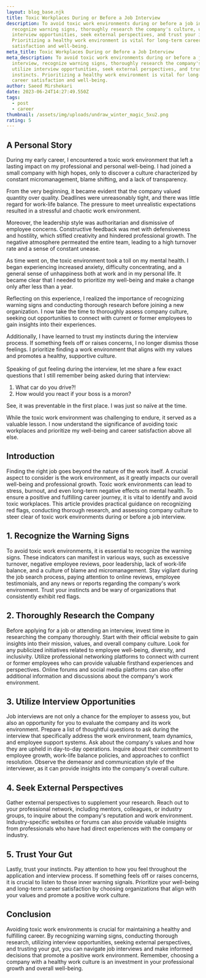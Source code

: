 ```yaml
---
layout: blog_base.njk
title: Toxic Workplaces During or Before a Job Interview
description: To avoid toxic work environments during or before a job interview,
  recognize warning signs, thoroughly research the company's culture, utilize
  interview opportunities, seek external perspectives, and trust your instincts.
  Prioritizing a healthy work environment is vital for long-term career
  satisfaction and well-being.
meta_title: Toxic Workplaces During or Before a Job Interview
meta_description: To avoid toxic work environments during or before a job
  interview, recognize warning signs, thoroughly research the company's culture,
  utilize interview opportunities, seek external perspectives, and trust your
  instincts. Prioritizing a healthy work environment is vital for long-term
  career satisfaction and well-being.
author: Saeed Mirshekari
date: 2023-06-24T14:27:49.550Z
tags:
  - post
  - career
thumbnail: /assets/img/uploads/undraw_winter_magic_5xu2.png
rating: 5
---
```

<h2>A Personal Story</h2>

During my early career, I encountered a toxic work environment that left a lasting impact on my professional and personal well-being. I had joined a small company with high hopes, only to discover a culture characterized by constant micromanagement, blame shifting, and a lack of transparency.

From the very beginning, it became evident that the company valued quantity over quality. Deadlines were unreasonably tight, and there was little regard for work-life balance. The pressure to meet unrealistic expectations resulted in a stressful and chaotic work environment.

Moreover, the leadership style was authoritarian and dismissive of employee concerns. Constructive feedback was met with defensiveness and hostility, which stifled creativity and hindered professional growth. The negative atmosphere permeated the entire team, leading to a high turnover rate and a sense of constant unease.

As time went on, the toxic environment took a toll on my mental health. I began experiencing increased anxiety, difficulty concentrating, and a general sense of unhappiness both at work and in my personal life. It became clear that I needed to prioritize my well-being and make a change only after less than a year.

Reflecting on this experience, I realized the importance of recognizing warning signs and conducting thorough research before joining a new organization. I now take the time to thoroughly assess company culture, seeking out opportunities to connect with current or former employees to gain insights into their experiences.

Additionally, I have learned to trust my instincts during the interview process. If something feels off or raises concerns, I no longer dismiss those feelings. I prioritize finding a work environment that aligns with my values and promotes a healthy, supportive culture.\
\
Speaking of gut feeling during the interview, let me share a few exact questions that I still remember being asked during that interview: 

1. What car do you drive?!
2. How would you react if your boss is a moron?

See, it was preventable in the first place. I was just so naïve at the time.

While the toxic work environment was challenging to endure, it served as a valuable lesson. I now understand the significance of avoiding toxic workplaces and prioritize my well-being and career satisfaction above all else.

<h2> Introduction</h2>

Finding the right job goes beyond the nature of the work itself. A crucial aspect to consider is the work environment, as it greatly impacts our overall well-being and professional growth. Toxic work environments can lead to stress, burnout, and even long-term negative effects on mental health. To ensure a positive and fulfilling career journey, it is vital to identify and avoid toxic workplaces. This article provides practical guidance on recognizing red flags, conducting thorough research, and assessing company culture to steer clear of toxic work environments during or before a job interview.

<h2> 1. Recognize the Warning Signs</h2>

To avoid toxic work environments, it is essential to recognize the warning signs. These indicators can manifest in various ways, such as excessive turnover, negative employee reviews, poor leadership, lack of work-life balance, and a culture of blame and micromanagement. Stay vigilant during the job search process, paying attention to online reviews, employee testimonials, and any news or reports regarding the company's work environment. Trust your instincts and be wary of organizations that consistently exhibit red flags.

<h2> 2. Thoroughly Research the Company</h2>

Before applying for a job or attending an interview, invest time in researching the company thoroughly. Start with their official website to gain insights into their mission, values, and overall company culture. Look for any publicized initiatives related to employee well-being, diversity, and inclusivity. Utilize professional networking platforms to connect with current or former employees who can provide valuable firsthand experiences and perspectives. Online forums and social media platforms can also offer additional information and discussions about the company's work environment.

<h2> 3. Utilize Interview Opportunities</h2>

Job interviews are not only a chance for the employer to assess you, but also an opportunity for you to evaluate the company and its work environment. Prepare a list of thoughtful questions to ask during the interview that specifically address the work environment, team dynamics, and employee support systems. Ask about the company's values and how they are upheld in day-to-day operations. Inquire about their commitment to employee growth, work-life balance policies, and approaches to conflict resolution. Observe the demeanor and communication style of the interviewer, as it can provide insights into the company's overall culture.

<h2> 4. Seek External Perspectives</h2>

Gather external perspectives to supplement your research. Reach out to your professional network, including mentors, colleagues, or industry groups, to inquire about the company's reputation and work environment. Industry-specific websites or forums can also provide valuable insights from professionals who have had direct experiences with the company or industry.

<h2> 5. Trust Your Gut</h2>

Lastly, trust your instincts. Pay attention to how you feel throughout the application and interview process. If something feels off or raises concerns, it is crucial to listen to those inner warning signals. Prioritize your well-being and long-term career satisfaction by choosing organizations that align with your values and promote a positive work culture.

<h2> Conclusion</h2>

Avoiding toxic work environments is crucial for maintaining a healthy and fulfilling career. By recognizing warning signs, conducting thorough research, utilizing interview opportunities, seeking external perspectives, and trusting your gut, you can navigate job interviews and make informed decisions that promote a positive work environment. Remember, choosing a company with a healthy work culture is an investment in your professional growth and overall well-being.